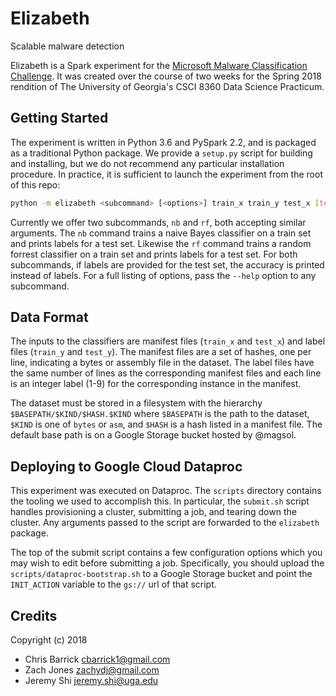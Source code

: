 # Elizabeth
Scalable malware detection

Elizabeth is a Spark experiment for the [Microsoft Malware Classification Challenge][MMCC]. It was created over the course of two weeks for the Spring 2018 rendition of The University of Georgia's CSCI 8360 Data Science Practicum.

[MMCC]: https://www.kaggle.com/c/malware-classification/


## Getting Started

The experiment is written in Python 3.6 and PySpark 2.2, and is packaged as a traditional Python package. We provide a `setup.py` script for building and installing, but we do not recommend any particular installation procedure. In practice, it is sufficient to launch the experiment from the root of this repo:

```sh
python -m elizabeth <subcommand> [<options>] train_x train_y test_x [test_y]
```

Currently we offer two subcommands, `nb` and `rf`, both accepting similar arguments. The `nb` command trains a naive Bayes classifier on a train set and prints labels for a test set. Likewise the `rf` command trains a random forrest classifier on a train set and prints labels for a test set. For both subcommands, if labels are provided for the test set, the accuracy is printed instead of labels. For a full listing of options, pass the `--help` option to any subcommand.


## Data Format

The inputs to the classifiers are manifest files (`train_x` and `test_x`) and label files (`train_y` and `test_y`). The manifest files are a set of hashes, one per line, indicating a bytes or assembly file in the dataset. The label files have the same number of lines as the corresponding manifest files and each line is an integer label (1-9) for the corresponding instance in the manifest.

The dataset must be stored in a filesystem with the hierarchy `$BASEPATH/$KIND/$HASH.$KIND` where `$BASEPATH` is the path to the dataset, `$KIND` is one of `bytes` or `asm`, and `$HASH` is a hash listed in a manifest file. The default base path is on a Google Storage bucket hosted by @magsol.


## Deploying to Google Cloud Dataproc

This experiment was executed on Dataproc. The `scripts` directory contains the tooling we used to accomplish this. In particular, the `submit.sh` script handles provisioning a cluster, submitting a job, and tearing down the cluster. Any arguments passed to the script are forwarded to the `elizabeth` package.

The top of the submit script contains a few configuration options which you may wish to edit before submitting a job. Specifically, you should upload the `scripts/dataproc-bootstrap.sh` to a Google Storage bucket and point the `INIT_ACTION` variable to the `gs://` url of that script.


## Credits

Copyright (c) 2018

- Chris Barrick <cbarrick1@gmail.com>
- Zach Jones <zachydj@gmail.com>
- Jeremy Shi <jeremy.shi@uga.edu>
